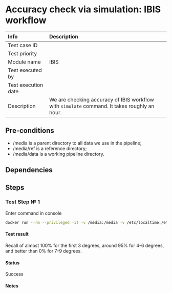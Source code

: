 # Accuracy check via simulation: IBIS workflow

| Info | Description |
|:--|:--|
| Test case ID  |   |
| Test priority  |   |
| Module name  | IBIS  |
| Test executed by  |   |
| Test execution date  |   |
| Description  | We are checking accuracy of IBIS workflow with `simulate` command. It takes roughly an hour.  |

## Pre-conditions

- /media is a parent directory to all data we use in the pipeline;
- /media/ref is a reference directory;
- /media/data is a working pipeline directory.

## Dependencies

## Steps

### Test Step № 1

Enter command in console

```bash
docker run --rm --privileged -it -v /media:/media -v /etc/localtime:/etc/localtime:ro genx_relatives:latest launcher.py simulate --ref-directory /media/ref --cores 8 --directory /media/data --flow ibis --assembly hg37 --real-run
```

#### Test result

Recall of almost 100% for the first 3 degrees, around 95% for 4-6 degrees, and better than 0% for 7-9 degrees.

#### Status

Success

#### Notes
